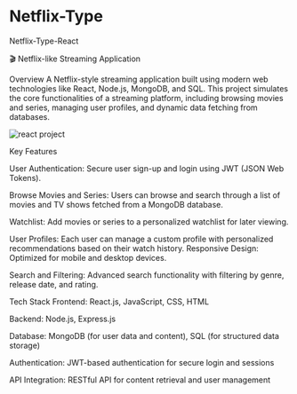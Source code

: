 # Netflix-Type
Netflix-Type-React

🎬 Netflix-like Streaming Application

Overview
A Netflix-style streaming application built using modern web technologies like React, Node.js, MongoDB, and SQL. 
This project simulates the core functionalities of a streaming platform, including browsing movies and series, 
managing user profiles, and dynamic data fetching from databases.

![react project](https://github.com/user-attachments/assets/b3d4a593-c1f5-4ae6-96f2-e5c3756666dc)

Key Features

User Authentication: Secure user sign-up and login using JWT (JSON Web Tokens).

Browse Movies and Series: Users can browse and search through a list of movies and TV shows fetched from a MongoDB database.

Watchlist: Add movies or series to a personalized watchlist for later viewing.

User Profiles: Each user can manage a custom profile with personalized recommendations based on their watch history.
Responsive Design: Optimized for mobile and desktop devices.

Search and Filtering: Advanced search functionality with filtering by genre, release date, and rating.

Tech Stack
Frontend: React.js, JavaScript, CSS, HTML

Backend: Node.js, Express.js

Database: MongoDB (for user data and content), SQL (for structured data storage)

Authentication: JWT-based authentication for secure login and sessions

API Integration: RESTful API for content retrieval and user management

